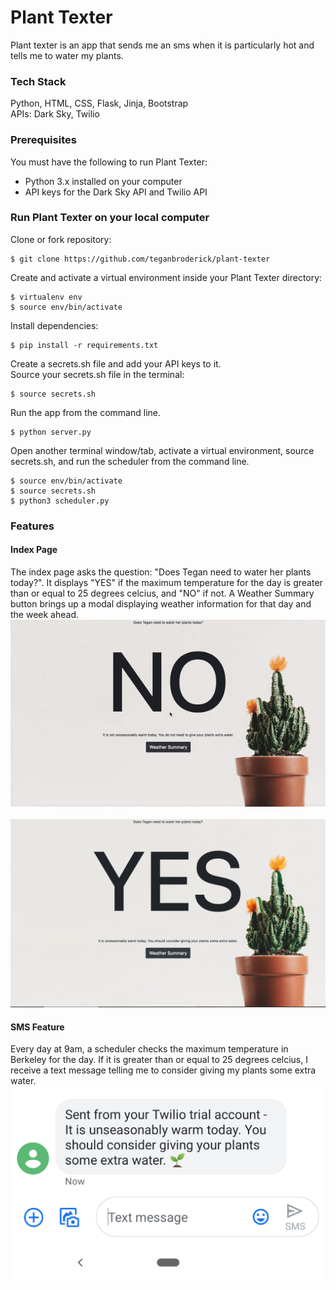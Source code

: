 # Plant Texter

Plant texter is an app that sends me an sms when it is particularly hot and tells me to water my plants.

### Tech Stack
Python, HTML, CSS, Flask, Jinja, Bootstrap <br>
APIs: Dark Sky, Twilio

### Prerequisites

You must have the following to run Plant Texter:

- Python 3.x installed on your computer
- API keys for the Dark Sky API and Twilio API

### Run Plant Texter on your local computer

Clone or fork repository:
```
$ git clone https://github.com/teganbroderick/plant-texter
```
Create and activate a virtual environment inside your Plant Texter directory:
```
$ virtualenv env
$ source env/bin/activate
```
Install dependencies:
```
$ pip install -r requirements.txt
```
Create a secrets.sh file and add your API keys to it.
<br>
Source your secrets.sh file in the terminal:
```
$ source secrets.sh
```
Run the app from the command line.
```
$ python server.py
```
Open another terminal window/tab, activate a virtual environment, source secrets.sh, and run the scheduler from the command line.
```
$ source env/bin/activate
$ source secrets.sh
$ python3 scheduler.py
```

### Features

#### Index Page <br>
The index page asks the question: "Does Tegan need to water her plants today?". It displays "YES" if the maximum temperature for the day is greater than or equal to 25 degrees celcius, and "NO" if not. A Weather Summary button brings up a modal displaying weather information for that day and the week ahead.
![Index_no](https://raw.githubusercontent.com/teganbroderick/plant-texter/master/static/img/plant-texter-index.gif)
<br><br>
![Index_yes](https://raw.githubusercontent.com/teganbroderick/plant-texter/master/static/img/plant-texter-index-yes.png)
<br>

#### SMS Feature <br>
Every day at 9am, a scheduler checks the maximum temperature in Berkeley for the day. If it is greater than or equal to 25 degrees celcius, I receive a text message telling me to consider giving my plants some extra water.
![Index_yes](https://raw.githubusercontent.com/teganbroderick/plant-texter/master/static/img/plant-texter-sms.png)
